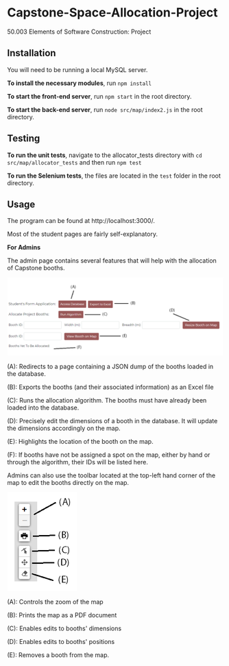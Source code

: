 # Capstone-Space-Allocation-Project
50.003 Elements of Software Construction: Project

## Installation

You will need to be running a local MySQL server.

**To install the necessary modules**, run `npm install`

**To start the front-end server**, run `npm start` in the root directory.

**To start the back-end server**, run `node src/map/index2.js` in the root directory.

## Testing

**To run the unit tests**, navigate to the allocator_tests directory with `cd src/map/allocator_tests` and then run `npm test`

**To run the Selenium tests**, the files are located in the `test` folder in the root directory.

## Usage

The program can be found at http://localhost:3000/.

Most of the student pages are fairly self-explanatory.

**For Admins**

The admin page contains several features that will help with the allocation of Capstone booths.

![image-20200426220115665](img/map2.png)

(A): Redirects to a page containing a JSON dump of the booths loaded in the database.

(B): Exports the booths (and their associated information) as an Excel file

(C): Runs the allocation algorithm. The booths must have already been loaded into the database.

(D): Precisely edit the dimensions of a booth in the database. It will update the dimensions accordingly on the map.

(E): Highlights the location of the booth on the map.

(F): If booths have not be assigned a spot on the map, either by hand or through the algorithm, their IDs will be listed here.

Admins can also use the toolbar located at the top-left hand corner of the map to edit the booths directly on the map.

![image-20200426215638657](img/map1.png)

(A): Controls the zoom of the map

(B): Prints the map as a PDF document

(C): Enables edits to booths' dimensions

(D): Enables edits to booths' positions

(E): Removes a booth from the map.
